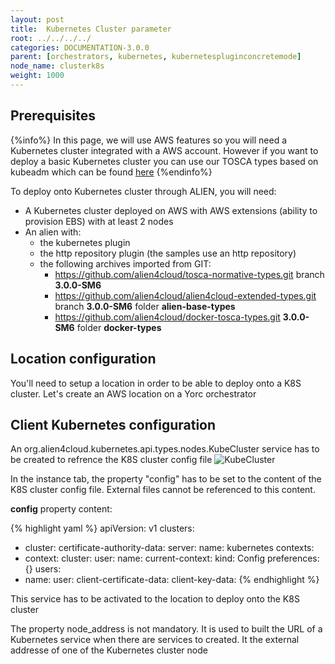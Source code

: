 ```yaml
---
layout: post
title:  Kubernetes Cluster parameter
root: ../../../../
categories: DOCUMENTATION-3.0.0
parent: [orchestrators, kubernetes, kubernetespluginconcretemode]
node_name: clusterk8s
weight: 1000
---
```


## Prerequisites

{%info%}
In this page, we will use AWS features so you will need a Kubernetes cluster integrated with a AWS account.
However if you want to deploy a basic Kubernetes cluster you can use our TOSCA types based on kubeadm which can be found [here](https://github.com/alien4cloud/csar-public-library/tree/develop/org/alien4cloud/kubernetes/kubeadm)
{%endinfo%}

To deploy onto Kubernetes cluster through ALIEN, you will need:

- A Kubernetes cluster deployed on AWS with AWS extensions (ability to provision EBS) with at least 2 nodes
- An alien with:
  - the kubernetes plugin
  - the http repository plugin (the samples use an http repository)
  - the following archives imported from GIT:
    - https://github.com/alien4cloud/tosca-normative-types.git branch **3.0.0-SM6**
    - https://github.com/alien4cloud/alien4cloud-extended-types.git branch **3.0.0-SM6** folder **alien-base-types**
    - https://github.com/alien4cloud/docker-tosca-types.git **3.0.0-SM6** folder **docker-types**

## Location configuration

You'll need to setup a location in order to be able to deploy onto a K8S cluster. Let's create an AWS location on a Yorc orchestrator

## Client Kubernetes configuration

An org.alien4cloud.kubernetes.api.types.nodes.KubeCluster service has to be created to refrence the K8S cluster config file
![KubeCluster](../../images/3.0.0/orchestrators/kubernetes/kubecluster_1.png)

In the instance tab, the property "config" has to be set to the content of the K8S cluster config file.
External files cannot be referenced to this content.

**config** property content:

{% highlight yaml %}
apiVersion: v1
clusters:
- cluster:
    certificate-authority-data: <content of certificate authority>
    server: <URL of K8S cluster>
  name: kubernetes
contexts:
- context:
    cluster: <cluster name>
    user: <kubernetes client user>
  name: <cluster name>
current-context: <current context>
kind: Config
preferences: {}
users:
- name: <kubernetes client user>
  user:
    client-certificate-data: <client certificate content>
    client-key-data: <client key content>
{% endhighlight %}

This service has to be activated to the location to deploy onto the K8S cluster

The property node_address is not mandatory. It is used to built the URL of a Kubernetes service when there are services to created. It the external addresse of one of the Kubernetes cluster node





